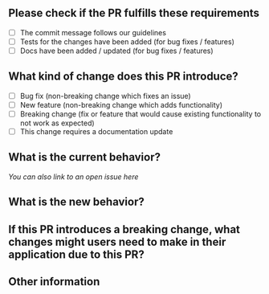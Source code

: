 ## Please check if the PR fulfills these requirements

- [ ] The commit message follows our guidelines
- [ ] Tests for the changes have been added (for bug fixes / features)
- [ ] Docs have been added / updated (for bug fixes / features)

## What kind of change does this PR introduce?

- [ ] Bug fix (non-breaking change which fixes an issue)
- [ ] New feature (non-breaking change which adds functionality)
- [ ] Breaking change (fix or feature that would cause existing functionality to not work as expected)
- [ ] This change requires a documentation update

## What is the current behavior?

_You can also link to an open issue here_

## What is the new behavior?

## If this PR introduces a breaking change, what changes might users need to make in their application due to this PR?

## Other information
